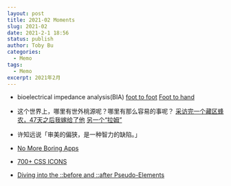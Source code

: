 ```yaml
---
layout: post
title: 2021-02 Moments
slug: 2021-02
date: 2021-2-1 18:56
status: publish
author: Toby Bu
categories:
  - Memo
tags:
  - Memo
excerpt: 2021年2月
---
```



- bioelectrical impedance analysis(BIA)
[foot to foot](https://nutritionj.biomedcentral.com/articles/10.1186/s12937-015-0041-0#citeas)
[Foot to hand](https://watermark.silverchair.com/388s.pdf?token=AQECAHi208BE49Ooan9kkhW_Ercy7Dm3ZL_9Cf3qfKAc485ysgAAAqEwggKdBgkqhkiG9w0BBwagggKOMIICigIBADCCAoMGCSqGSIb3DQEHATAeBglghkgBZQMEAS4wEQQMM58ZmgHJwHn1jp4PAgEQgIICVIUkZ4NZge0TYbf_S_JT2NYqVrK63PdEZiKLZeI7JxJGgTHWLIGMSdjGK3G7FdvlgToYchPXoSTeY31BGTqiEh3bnQhjXj8vB2JK0Gnareeouf5ClzbgLi6OOIoEj2FN5SrCBwqYQElsrcpI741aE_wSdcLfe6v2Zk_-ukWv72_WkpaO2hU4A38eQTW--1GB6CQlGY4lPrEw9Pyf-5fMmq3V9Qs4CgcVZASbsDsJWpZfXqgn5tpda5muDEScBXW9OdwLNCds_CFFSXQUn2ei65HrVN8CEYjyWkCZYwQKmsIPdNzF2LOz-FZ4OzIrNlg3G8gFH-ErqhIawYv3YUph-ajDlx2pU5ced7l1XPgTgmaVgG_qWDXbQ4kxpQmu63cGnRoiJ-8VNBTnZ7sM_pgKBO0R5r2navPCXCr6a_TnGZX1f7BOEWy54L0WwtjpNSWdETBhTdZIQh9_5NOER-hWEvQLWIclaaLSyzMIFEm6FR5w9HshYyDCxhiEVKFucz466dK7SWbIikkt_3lbZfyZDpB75NwH5ctSHhsY7IScsMVvmUZYSwSZEf9dMECn9MNIzxTBRdjAqBw9-1AQrKHHXoDu18qV1zVLAz5lzgbfN4yJ6YCObJ4sc6vdjQeUUeLlf5FPtdPv1QN8WqZvnGadZxiMquBYNGfNkSn8BP-twFhFYWAD48JCdnaz6VP1GtsTODjlRGJt40NE8hDUwX9PD3luXIAWD2lMUzkSc1v4elmWjrbiUNcEsf-91d6NPQqSYS68GuSgGmTAtMG-KHTyHBQAtvCi)

- 这个世界上，哪里有世外桃源呢？哪里有那么容易的事呢？
[采访完一个藏区蜂农，47天之后我嫁给了他](https://music.163.com/#/program?id=909025021)
[另一个“拉姆”](https://mp.weixin.qq.com/s/_hs3BdwDz1iDyfOOD7Mahg)

- 许知远说「审美的偏狭，是一种智力的缺陷。」

- [No More Boring Apps](https://www.andy.works/words/no-more-boring-apps)

- [700+ CSS ICONS](https://css.gg/)

- [Diving into the ::before and ::after Pseudo-Elements](https://codersblock.com/blog/diving-into-the-before-and-after-pseudo-elements/)
